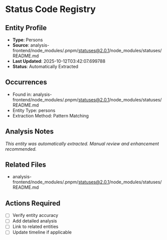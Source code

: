 # Status Code Registry

## Entity Profile
- **Type**: Persons
- **Source**: analysis-frontend/node_modules/.pnpm/statuses@2.0.1/node_modules/statuses/README.md
- **Last Updated**: 2025-10-12T03:42:07.699788
- **Status**: Automatically Extracted

## Occurrences
- Found in: analysis-frontend/node_modules/.pnpm/statuses@2.0.1/node_modules/statuses/README.md
- Entity Type: persons
- Extraction Method: Pattern Matching

## Analysis Notes
*This entity was automatically extracted. Manual review and enhancement recommended.*

## Related Files
- analysis-frontend/node_modules/.pnpm/statuses@2.0.1/node_modules/statuses/README.md

## Actions Required
- [ ] Verify entity accuracy
- [ ] Add detailed analysis
- [ ] Link to related entities
- [ ] Update timeline if applicable
